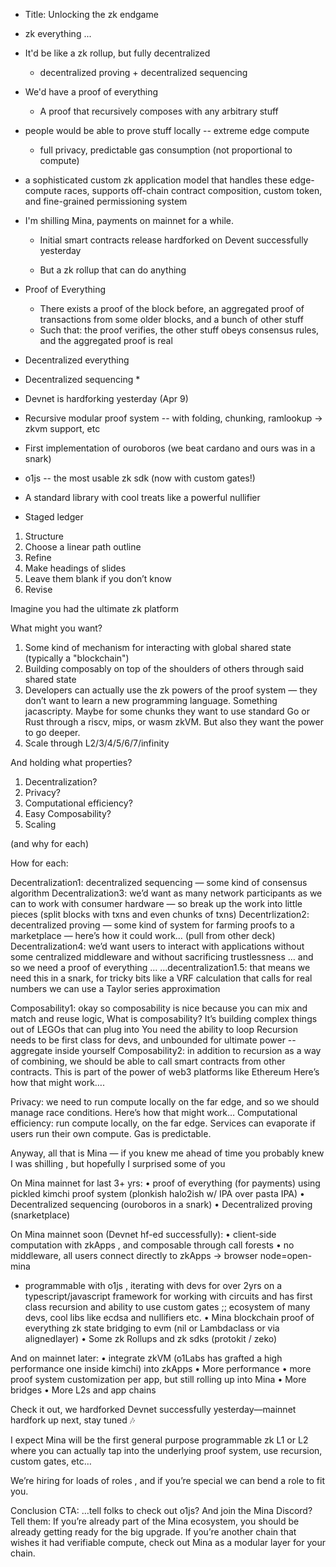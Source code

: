* Title: Unlocking the zk endgame
* zk everything
    ...
* It'd be like a zk rollup, but fully decentralized
    * decentralized proving + decentralized sequencing
* We'd have a proof of everything
    * A proof that recursively composes with any arbitrary stuff
* people would be able to prove stuff locally -- extreme edge compute
    * full privacy, predictable gas consumption (not proportional to compute)
* a sophisticated custom zk application model that handles these edge-compute races, supports off-chain contract composition, custom token, and fine-grained permissioning system

* I'm shilling Mina, payments on mainnet for a while.
    * Initial smart contracts release hardforked on Devent successfully yesterday

    * But a zk rollup that can do anything
* Proof of Everything
    * There exists a proof of the block before, an aggregated proof of transactions from some older blocks, and a bunch of other stuff
    * Such that: the proof verifies, the other stuff obeys consensus rules, and the aggregated proof is real
* Decentralized everything
* Decentralized sequencing
    * 
* Devnet is hardforking yesterday (Apr 9)




* Recursive modular proof system -- with folding, chunking, ramlookup -> zkvm support, etc
* First implementation of ouroboros (we beat cardano and ours was in a snark)
* o1js -- the most usable zk sdk (now with custom gates!)
* A standard library with cool treats like a powerful nullifier
* Staged ledger



1. Structure
2. Choose a linear path outline
3. Refine
4. Make headings of slides
5. Leave them blank if you don’t know
6. Revise


Imagine you had the ultimate zk platform

What might you want?
1. Some kind of mechanism for interacting with global shared state (typically a "blockchain")
2. Building composably on top of the shoulders of others through said shared state 
3. Developers can actually use the zk powers of the proof system — they don’t want to learn a new programming language. Something jacascripty. Maybe for some chunks they want to use standard Go or Rust through a riscv, mips, or wasm zkVM. But also they want the power to go deeper.
1. Scale through L2/3/4/5/6/7/infinity

And holding what properties?
1. Decentralization?
2. Privacy?
3. Computational efficiency?
4. Easy Composability?
5. Scaling


(and why for each)


How for each:

Decentralization1: decentralized sequencing — some kind of consensus algorithm
Decentralization3: we’d want as many network participants as we can to work with consumer hardware — so break up the work into little pieces (split blocks with txns and even chunks of txns)
Decentrlization2: decentralized proving — some kind of system for farming proofs to a marketplace — here’s how it could work… (pull from other deck)
Decentralization4: we’d want users to interact with applications without some centralized middleware and without sacrificing trustlessness … and so we need a proof of everything …
…decentralization1.5: that means we need this in a snark, for tricky bits like a VRF calculation that calls for real numbers we can use a Taylor series approximation 

Composability1: okay so composability is nice because you can mix and match and reuse logic,
What is composability? It’s building complex things out of LEGOs that can plug into
You need the ability to loop
Recursion needs to be first class for devs, and unbounded for ultimate power -- aggregate inside yourself
Composability2: in addition to recursion as a way of combining, we should be able to call smart contracts from other contracts. This is part of the power of web3 platforms like Ethereum 
Here’s how that might work….

Privacy: we need to run compute locally on the far edge, and so we should manage race conditions. Here’s how that might work…
Computational efficiency: run compute locally, on the far edge. Services can evaporate if users run their own compute. Gas is predictable.

Anyway, all that is Mina — if you knew me ahead of time you probably knew I was shilling , but hopefully I surprised some of you

On Mina mainnet for last 3+ yrs:
• proof of everything (for payments) using pickled kimchi proof system (plonkish halo2ish w/ IPA over pasta IPA)
• Decentralized sequencing (ouroboros in a snark)
• Decentralized proving (snarketplace)

On Mina mainnet soon (Devnet hf-ed successfully):
• client-side computation with zkApps , and composable through call forests
• no middleware, all users connect directly to zkApps -> browser node=open-mina
* programmable with o1js , iterating with devs for over 2yrs on a typescript/javascript framework for working with circuits and has first class recursion and ability to use custom gates ;; ecosystem of many devs, cool libs like ecdsa and nullifiers etc.
• Mina blockchain proof of everything zk state bridging to evm (nil or Lambdaclass or via alignedlayer)
• Some zk Rollups and zk sdks (protokit / zeko)

And on mainnet later:
• integrate zkVM (o1Labs has grafted a high performance one inside kimchi) into zkApps 
• More performance
• more proof system customization per app, but still rolling up into Mina
• More bridges
• More L2s and app chains 


Check it out, we hardforked Devnet successfully yesterday—mainnet hardfork up next, stay tuned 🎶

I expect Mina will be the first general purpose programmable zk L1 or L2 where you can actually tap into the underlying proof system, use recursion, custom gates, etc…

We’re hiring for loads of roles , and if you’re special we can bend a role to fit you. 

Conclusion CTA: …tell folks to check out o1js? And join the Mina Discord?  Tell them:  If you’re already part of the Mina ecosystem, you should be already getting ready for the big upgrade.  If you’re another chain that wishes it had verifiable compute, check out Mina as a modular layer for your chain. 


